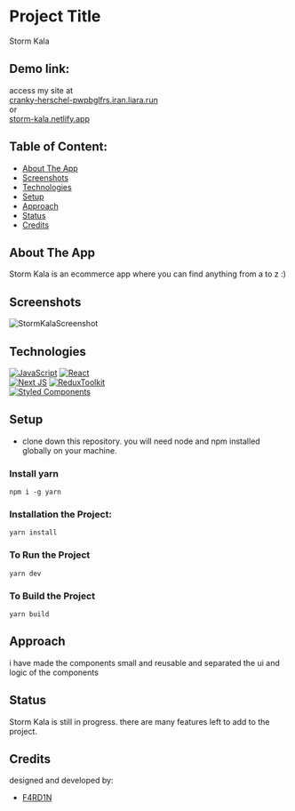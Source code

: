 # Project Title
Storm Kala

## Demo link:
access my site at 
<br />
[cranky-herschel-pwpbglfrs.iran.liara.run](https://cranky-herschel-pwpbglfrs.iran.liara.run/)
<br />
or
<br />
[storm-kala.netlify.app](https://storm-kala.netlify.app)

## Table of Content:

- [About The App](#about-the-app)
- [Screenshots](#screenshots)
- [Technologies](#technologies)
- [Setup](#setup)
- [Approach](#approach)
- [Status](#status)
- [Credits](#credits)

## About The App
Storm Kala is an ecommerce app where you can find anything from a to z :)

## Screenshots

![StormKalaScreenshot](https://iili.io/UFFwwQ.png)

## Technologies
[![JavaScript](https://img.shields.io/badge/javascript-%23323330.svg?style=for-the-badge&logo=javascript&logoColor=%23F7DF1E)](https://developer.mozilla.org/en-US/docs/Web/JavaScript)
[![React](https://img.shields.io/badge/react-%2320232a.svg?style=for-the-badge&logo=react&logoColor=%2361DAFB)](https://reactjs.org/docs/getting-started.html)
<br />
[![Next JS](https://img.shields.io/badge/Next-black?style=for-the-badge&logo=next.js&logoColor=white)](https://nextjs.org/docs)
[![ReduxToolkit](https://img.shields.io/badge/redux_toolkit-%23593d88.svg?style=for-the-badge&logo=redux&logoColor=white)](https://redux.js.org/)
<br />
[![Styled Components](https://img.shields.io/badge/styled--components-DB7093?style=for-the-badge&logo=styled-components&logoColor=white)](https://styled-components.com/)

## Setup
- clone down this repository. you will need node and npm installed globally on your machine.
### Install yarn
`npm i -g yarn`
### Installation the Project:
`yarn install`
### To Run the Project
`yarn dev`
### To Build the Project
`yarn build`

## Approach
i have made the components small and reusable and separated the ui and logic of the components

## Status
Storm Kala is still in progress. there are many features left to add to the project.

## Credits
designed and developed by:
- [F4RD1N](https://github.com/F4RD1N)

